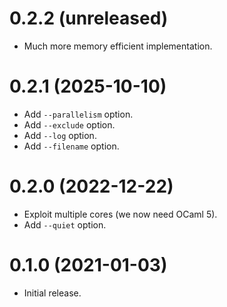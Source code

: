 0.2.2 (unreleased)
=====

- Much more memory efficient implementation.

0.2.1 (2025-10-10)
=====

- Add `--parallelism` option.
- Add `--exclude` option.
- Add `--log` option.
- Add `--filename` option.

0.2.0 (2022-12-22)
=====

- Exploit multiple cores (we now need OCaml 5).
- Add `--quiet` option.

0.1.0 (2021-01-03)
=====

- Initial release.
